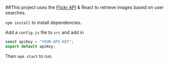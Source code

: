 

##This project uses the
 [Flickr API](https://www.flickr.com/services/api/explore/flickr.photos.search) & React to retrieve images based on user searches.

`npm install` to install dependencies.

Add a  `config.js` file to `src` and add in

```javascript
const apiKey = "YOUR-API-KEY";
export default apiKey;
```

Then `npm start` to run.

